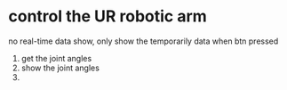 # control the UR robotic arm
no real-time data show, only show the temporarily data when btn pressed


1. get the joint angles 
2. show the joint angles
3. 